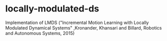 # locally-modulated-ds
Implementation of LMDS ("Incremental Motion Learning with Locally Modulated Dynamical Systems" ,Kronander, Khansari and Billard, Robotics and Autonomous Systems, 2015)
